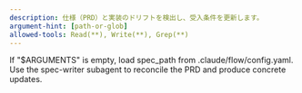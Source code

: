 ```yaml
---
description: 仕様（PRD）と実装のドリフトを検出し、受入条件を更新します。
argument-hint: [path-or-glob]
allowed-tools: Read(**), Write(**), Grep(**)
---
```

If "$ARGUMENTS" is empty, load spec_path from .claude/flow/config.yaml.
Use the spec-writer subagent to reconcile the PRD and produce concrete updates.